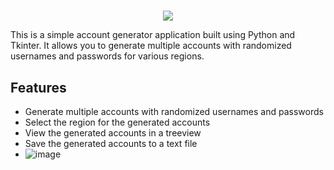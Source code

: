 # 
<p align="center">
  <img src="https://github.com/Kirbyy1/riot-account-generator/blob/main/assets/rglogo.pngg" />
</p>


This is a simple account generator application built using Python and Tkinter. It allows you to generate multiple accounts with randomized usernames and passwords for various regions.

## Features

-   Generate multiple accounts with randomized usernames and passwords
-   Select the region for the generated accounts
-   View the generated accounts in a treeview
-   Save the generated accounts to a text file
- ![image](https://github.com/Kirbyy1/riot-account-generator/blob/main/image.png)


